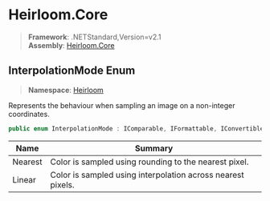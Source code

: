 # Heirloom.Core

> **Framework**: .NETStandard,Version=v2.1  
> **Assembly**: [Heirloom.Core][0]  

## InterpolationMode Enum

> **Namespace**: [Heirloom][0]  

Represents the behaviour when sampling an image on a non-integer coordinates.

```cs
public enum InterpolationMode : IComparable, IFormattable, IConvertible
```

| Name    | Summary                                                     |
|---------|-------------------------------------------------------------|
| Nearest | Color is sampled using rounding to the nearest pixel.       |
| Linear  | Color is sampled using interpolation across nearest pixels. |

[0]: ../../Heirloom.Core.md
